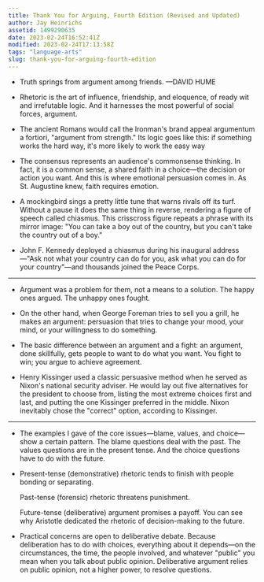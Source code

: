 ```yaml
---
title: Thank You for Arguing, Fourth Edition (Revised and Updated)
author: Jay Heinrichs
assetid: 1499290635
date: 2023-02-24T16:52:41Z
modified: 2023-02-24T17:13:58Z
tags: "language-arts"
slug: thank-you-for-arguing-fourth-edition
---
```


*  Truth springs from argument among friends. —DAVID HUME

*  Rhetoric is the art of influence, friendship, and eloquence, of ready wit and irrefutable logic. And it harnesses the most powerful of social forces, argument.

*  The ancient Romans would call the Ironman's brand appeal argumentum a fortiori, "argument from strength." Its logic goes like this: if something works the hard way, it's more likely to work the easy way

*  The consensus represents an audience's commonsense thinking. In fact, it is a common sense, a shared faith in a choice—the decision or action you want. And this is where emotional persuasion comes in. As St. Augustine knew, faith requires emotion.

*  A mockingbird sings a pretty little tune that warns rivals off its turf. Without a pause it does the same thing in reverse, rendering a figure of speech called chiasmus. This crisscross figure repeats a phrase with its mirror image: "You can take a boy out of the country, but you can't take the country out of a boy."

*  John F. Kennedy deployed a chiasmus during his inaugural address—"Ask not what your country can do for you, ask what you can do for your country"—and thousands joined the Peace Corps.

---

*  Argument was a problem for them, not a means to a solution. The happy ones argued. The unhappy ones fought.

*  On the other hand, when George Foreman tries to sell you a grill, he makes an argument: persuasion that tries to change your mood, your mind, or your willingness to do something.

*  The basic difference between an argument and a fight: an argument, done skillfully, gets people to want to do what you want. You fight to win; you argue to achieve agreement.

*  Henry Kissinger used a classic persuasive method when he served as Nixon's national security adviser. He would lay out five alternatives for the president to choose from, listing the most extreme choices first and last, and putting the one Kissinger preferred in the middle. Nixon inevitably chose the "correct" option, according to Kissinger.

---

*  The examples I gave of the core issues—blame, values, and choice—show a certain pattern. The blame questions deal with the past. The values questions are in the present tense. And the choice questions have to do with the future.

*  Present-tense (demonstrative) rhetoric tends to finish with people bonding or separating.
   
   Past-tense (forensic) rhetoric threatens punishment.
   
   Future-tense (deliberative) argument promises a payoff. You can see why Aristotle dedicated the rhetoric of decision-making to the future.

*  Practical concerns are open to deliberative debate. Because deliberation has to do with choices, everything about it depends—on the circumstances, the time, the people involved, and whatever "public" you mean when you talk about public opinion. Deliberative argument relies on public opinion, not a higher power, to resolve questions.

